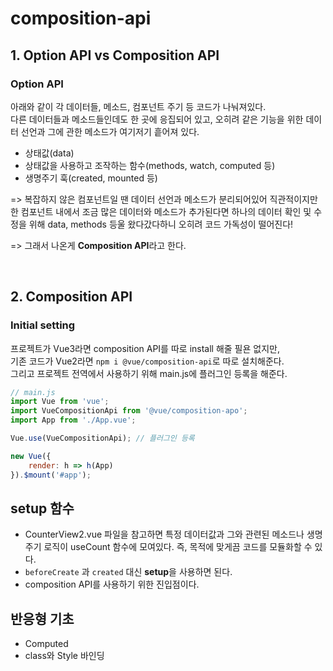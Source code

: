 # composition-api

## 1. Option API vs Composition API

### Option API
아래와 같이 각 데이터들, 메소드, 컴포넌트 주기 등 코드가 나눠져있다. <br>
다른 데이터들과 메소드들인데도 한 곳에 응집되어 있고, 
오히려 같은 기능을 위한 데이터 선언과 그에 관한 메소드가 여기저기 흩어져 있다.

* 상태값(data)
* 상태값을 사용하고 조작하는 함수(methods, watch, computed 등)
* 생명주기 훅(created, mounted 등)

=> 복잡하지 않은 컴포넌트일 땐 데이터 선언과 메소드가 분리되어있어 직관적이지만 한 컴포넌트 내에서 조금 많은 데이터와 메소드가 추가된다면 하나의 데이터 확인 및 수정을 위해 data, methods 등울 왔다갔다하니 오히려 코드 가독성이 떨어진다!

=> 그래서 나온게 **Composition API**라고 한다. <br>

<br>

## 2. Composition API

### Initial setting 
프로젝트가 Vue3라면 composition API를 따로 install 해줄 필욘 없지만, <br>
기존 코드가 Vue2라면 ``npm i @vue/composition-api``로 따로 설치해준다. <br>
그리고 프로젝트 전역에서 사용하기 위해 main.js에 플러그인 등록을 해준다.

```js 
// main.js
import Vue from 'vue';
import VueCompositionApi from '@vue/composition-apo';
import App from './App.vue';

Vue.use(VueCompositionApi); // 플러그인 등록

new Vue({
    render: h => h(App)
}).$mount('#app');

```

## setup 함수

- CounterView2.vue 파일을 참고하면 특정 데이터값과 그와 관련된 메소드나 생명주기 로직이 useCount 함수에 모여있다. 즉, 목적에 맞게끔 코드를 모듈화할 수 있다.
- ```beforeCreate``` 과 ```created``` 대신  **setup**을 사용하면 된다.
- composition API를 사용하기 위한 진입점이다.

## 반응형 기초
- Computed
- class와 Style 바인딩